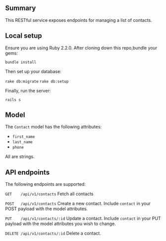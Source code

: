 ## Summary

This RESTful service exposes endpoints for managing a list of contacts.

## Local setup

Ensure you are using Ruby 2.2.0. After cloning down this repo,bundle your gems:

`bundle install`

Then set up your database:

`rake db:migrate`
`rake db:setup`

Finally, run the server:

`rails s`

## Model

The `Contact` model has the following attributes:

- `first_name`
- `last_name`
- `phone`

All are strings.

## API endpoints

The following endpoints are supported:

`GET    /api/v1/contacts`
Fetch all contacts

`POST   /api/v1/contacts`
Create a new contact. Include `contact` in your POST payload with the model attributes.

`PUT    /api/v1/contacts/:id`
Update a contact. Include `contact` in your PUT payload with the model attributes you wish to change.

`DELETE /api/v1/contacts/:id`
Delete a contact.
